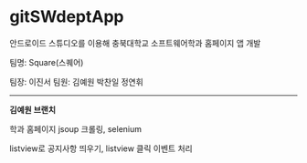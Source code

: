 # gitSWdeptApp


안드로이드 스튜디오를 이용해 충북대학교 소프트웨어학과 홈페이지 앱 개발

팀명: Square(스퀘어)

팀장: 이진서  팀원: 김예원 박찬일 정연휘 

***

**김예원 브랜치**

학과 홈페이지 jsoup 크롤링, selenium

listview로 공지사항 띄우기, listview 클릭 이벤트 처리
